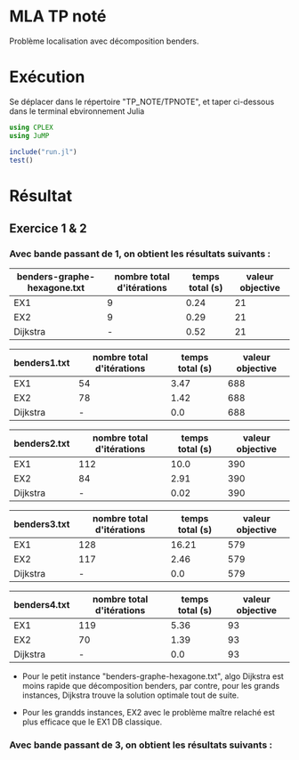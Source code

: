 # MLA TP noté
 Problème localisation avec décomposition benders.


# Exécution

Se déplacer dans le répertoire "TP_NOTE/TPNOTE", et taper ci-dessous dans le terminal ebvironnement Julia

```julia
using CPLEX 
using JuMP

include("run.jl")
test() 
```


# Résultat

## Exercice 1 & 2

### Avec **bande passant de 1**, on obtient les résultats suivants : 


| benders-graphe-hexagone.txt | nombre total d'itérations  | temps total (s) | valeur objective |
|----------------------------|----------------------------|-----------------|-----------------|
|EX1                         |9                         |0.24             |21              |
|EX2                         |9                         |0.29             |21              |
|Dijkstra                    |-                           |0.52             |21              |

| benders1.txt | nombre total d'itérations  | temps total (s) | valeur objective |
|----------------------------|----------------------------|-----------------|-----------------|
|EX1                         |54                         |3.47             |688              |
|EX2                         |78                         |1.42             |688              |
|Dijkstra                    |-                           |0.0             |688              |

| benders2.txt | nombre total d'itérations  | temps total (s) | valeur objective |
|----------------------------|----------------------------|-----------------|-----------------|
|EX1                         |112                         |10.0             |390              |
|EX2                         |84                         |2.91             |390              |
|Dijkstra                    |-                           |0.02             |390              |

| benders3.txt | nombre total d'itérations  | temps total (s) | valeur objective |
|----------------------------|----------------------------|-----------------|-----------------|
|EX1                         |128                         |16.21             |579              |
|EX2                         |117                         |2.46             |579              |
|Dijkstra                    |-                           |0.0             |579              |

| benders4.txt | nombre total d'itérations  | temps total (s) | valeur objective |
|----------------------------|----------------------------|-----------------|-----------------|
|EX1                         |119                         |5.36             |93              |
|EX2                         |70                         |1.39             |93              |
|Dijkstra                    |-                           |0.0             |93              |


* Pour le petit instance "benders-graphe-hexagone.txt", algo Dijkstra est moins rapide que décomposition benders, par contre, pour les grands instances, Dijkstra trouve la solution optimale tout de suite.

* Pour les grandds instances, EX2 avec le problème maître relaché est plus efficace que le EX1 DB classique.
  

### Avec **bande passant de 3**, on obtient les résultats suivants : 

